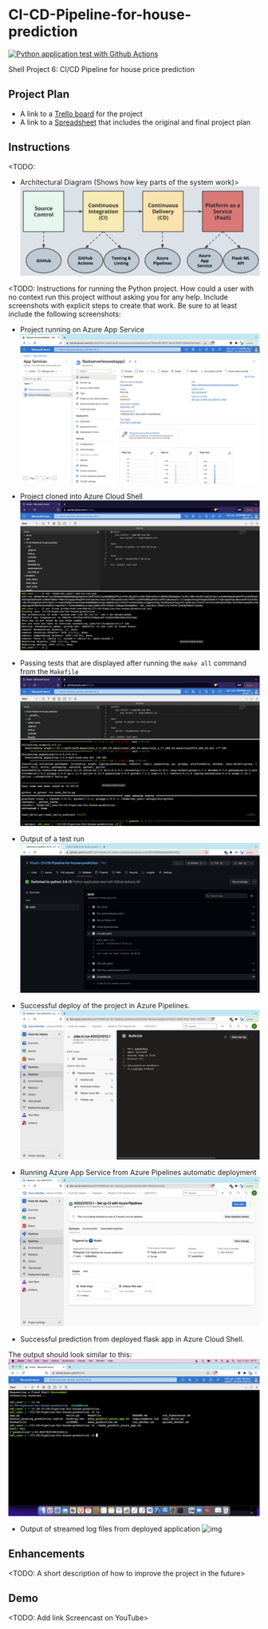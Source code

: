 # CI-CD-Pipeline-for-house-prediction
[![Python application test with Github Actions](https://github.com/Rbaibi/CI-CD-Pipeline-for-house-prediction/actions/workflows/pythonapp.yml/badge.svg)](https://github.com/Rbaibi/CI-CD-Pipeline-for-house-prediction/actions/workflows/pythonapp.yml)

Shell Project 6: CI/CD Pipeline for house price prediction

## Project Plan

* A link to a [Trello board](https://trello.com/b/iabbTYwG/ci-cd-flask-azure-web-app) for the project
* A link to a [Spreadsheet](https://docs.google.com/spreadsheets/d/1cYg9aeNhqRpSTXk2ArI2On4Emg_dwG5LRVx6bBLDWrE/edit?usp=sharing) that includes the original and final project plan

## Instructions

<TODO:  
* Architectural Diagram (Shows how key parts of the system work)>
![Architectural Diagram ](https://raw.githubusercontent.com/Rbaibi/CI-CD-Pipeline-for-house-prediction/main/Screenshots/Architectural%20Overview.png)


<TODO:  Instructions for running the Python project.  How could a user with no context run this project without asking you for any help.  Include screenshots with explicit steps to create that work. Be sure to at least include the following screenshots:

* Project running on Azure App Service
![img](https://raw.githubusercontent.com/Rbaibi/CI-CD-Pipeline-for-house-prediction/main/Screenshots/Screenshot4%20showing%20Azure%20App%20Service.png)


* Project cloned into Azure Cloud Shell
![img](https://raw.githubusercontent.com/Rbaibi/CI-CD-Pipeline-for-house-prediction/main/Screenshots/Screenshot1%20showing%20project%20cloned%20into%20Azure%20Cloud%20Shell.png)

* Passing tests that are displayed after running the `make all` command from the `Makefile`
![img](https://raw.githubusercontent.com/Rbaibi/CI-CD-Pipeline-for-house-prediction/main/Screenshots/Screenshot2%20showing%20the%20passing%20test.png)


* Output of a test run
![img](https://raw.githubusercontent.com/Rbaibi/CI-CD-Pipeline-for-house-prediction/main/Screenshots/Screenshot3%20showing%20passing%20GitHub%20Actions%20build.png)


* Successful deploy of the project in Azure Pipelines.  
![img](https://raw.githubusercontent.com/Rbaibi/CI-CD-Pipeline-for-house-prediction/main/Screenshots/Screenshot6.3%20showing%20a%20successful%20run%20of%20the%20project%20in%20Azure%20Pipelines.png)


* Running Azure App Service from Azure Pipelines automatic deployment
![img](https://raw.githubusercontent.com/Rbaibi/CI-CD-Pipeline-for-house-prediction/main/Screenshots/Screenshot6.1%20showing%20a%20successful%20run%20of%20the%20project%20in%20Azure%20Pipelines.png)


* Successful prediction from deployed flask app in Azure Cloud Shell. 

The output should look similar to this:
![img](https://raw.githubusercontent.com/Rbaibi/CI-CD-Pipeline-for-house-prediction/main/Screenshots/Screenshot5%20showing%20a%20successful%20prediction%20in%20Azure%20Cloud%20Shell.png)


* Output of streamed log files from deployed application
![img](http://url/to/img.png)

> 

## Enhancements

<TODO: A short description of how to improve the project in the future>

## Demo 

<TODO: Add link Screencast on YouTube>

